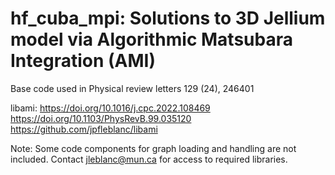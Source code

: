 # hf_cuba_mpi: Solutions to 3D Jellium model via Algorithmic Matsubara Integration (AMI)
Base code used in Physical review letters 129 (24), 246401

libami: https://doi.org/10.1016/j.cpc.2022.108469
	https://doi.org/10.1103/PhysRevB.99.035120
	https://github.com/jpfleblanc/libami

Note: Some code components for graph loading and handling are not included.  Contact jleblanc@mun.ca for access to required libraries.


